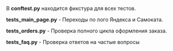 В **conftest.py** находится фикстура для всех тестов.

**tests_main_page.py** - Переходы по лого Яндекса и Самоката.

**tests_orders.py** - Проверка полного цикла оформления заказа.

**tests_faq.py** - Проверка ответов на частые вопросы
